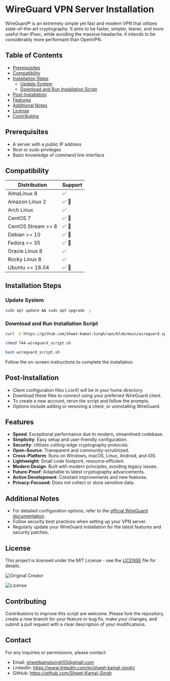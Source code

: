 # WireGuard VPN Server Installation

WireGuard® is an extremely simple yet fast and modern VPN that utilizes state-of-the-art cryptography. It aims to be faster, simpler, leaner, and more useful than IPsec, while avoiding the massive headache. It intends to be considerably more performant than OpenVPN.

## Table of Contents

- [Prerequisites](#prerequisites)
- [Compatibility](#compatibility)
- [Installation Steps](#installation-steps)
  - [Update System](#update-system)
  - [Download and Run Installation Script](#download-and-run-installation-script)
- [Post-Installation](#post-installation)
- [Features](#features)
- [Additional Notes](#additional-notes)
- [License](#license)
- [Contributing](#contributing)

## Prerequisites

- A server with a public IP address
- Root or sudo privileges
- Basic knowledge of command line interface

## Compatibility

| Distribution       | Support |
|--------------------|---------|
| AlmaLinux 8        | ✅      |
| Amazon Linux 2     | ✅ 🤖   |
| Arch Linux         | ✅      |
| CentOS 7           | ✅ 🤖   |
| CentOS Stream >= 8 | ✅ 🤖   |
| Debian >= 10       | ✅ 🤖   |
| Fedora >= 35       | ✅ 🤖   |
| Oracle Linux 8     | ✅      |
| Rocky Linux 8      | ✅      |
| Ubuntu >= 18.04    | ✅ 🤖   |

## Installation Steps

### Update System
```bash
sudo apt update && sudo apt upgrade -y
```

### Download and Run Installation Script
```bash
curl -O https://github.com/Shwet-Kamal-Singh/vpn/blob/main/wireguard_vpn/wireguard_script.sh
```
```bash
chmod 744 wireguard_script.sh
```
```bash
bash wireguard_script.sh
```

Follow the on-screen instructions to complete the installation.

## Post-Installation

- Client configuration files (.conf) will be in your home directory.
- Download these files to connect using your preferred WireGuard client.
- To create a new account, rerun the script and follow the prompts.
- Options include adding or removing a client, or uninstalling WireGuard.

## Features

- **Speed**: Exceptional performance due to modern, streamlined codebase.
- **Simplicity**: Easy setup and user-friendly configuration.
- **Security**: Utilizes cutting-edge cryptography protocols.
- **Open-Source**: Transparent and community-scrutinized.
- **Cross-Platform**: Runs on Windows, macOS, Linux, Android, and iOS.
- **Lightweight**: Small code footprint, resource-efficient.
- **Modern Design**: Built with modern principles, avoiding legacy issues.
- **Future-Proof**: Adaptable to latest cryptography advancements.
- **Active Development**: Constant improvements and new features.
- **Privacy-Focused**: Does not collect or store sensitive data.

## Additional Notes

- For detailed configuration options, refer to the [official WireGuard documentation](https://www.wireguard.com/).
- Follow security best practices when setting up your VPN server.
- Regularly update your WireGuard installation for the latest features and security patches.

## License

This project is licensed under the MIT License - see the [LICENSE](https://github.com/Shwet-Kamal-Singh/vpn/blob/main/LICENSE) file for details.

![Original Creator](https://img.shields.io/badge/Original%20Creator-Shwet%20Kamal%20Singh-blue)

![License](https://img.shields.io/badge/License-MIT-green)

## Contributing

Contributions to improve this script are welcome. Please fork the repository, create a new branch for your feature or bug fix, make your changes, and submit a pull request with a clear description of your modifications.

## Contact

For any inquiries or permissions, please contact:
- Email: shwetkamalsingh55@gmail.com
- LinkedIn: https://www.linkedin.com/in/shwet-kamal-singh/
- GitHub: https://github.com/Shwet-Kamal-Singh
